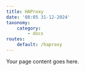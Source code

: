 ```yaml
---
title: HAProxy
date: '08:05 31-12-2024'
taxonomy:
    category:
        - docs
routes:
    default: /haproxy
---
```


Your page content goes here.